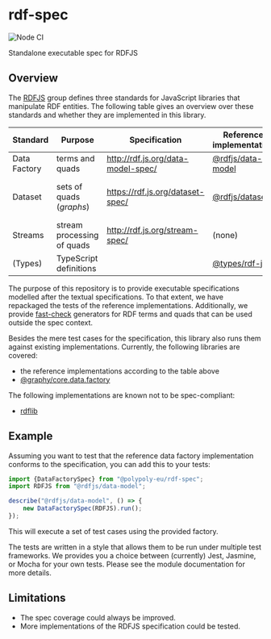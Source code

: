 # rdf-spec

![Node CI](https://github.com/polypoly-eu/rdf-spec/workflows/Node%20CI/badge.svg)

Standalone executable spec for RDFJS

## Overview

The [RDFJS](http://rdf.js.org/) group defines three standards for JavaScript libraries that manipulate RDF entities.
The following table gives an overview over these standards and whether they are implemented in this library.

| Standard        | Purpose            | Specification                          | Reference implementation       | Status     |
|-----------------|--------------------|----------------------------------------|--------------------------------|------------|
| Data Factory    | terms and quads    | http://rdf.js.org/data-model-spec/     | [@rdfjs/data-model](https://github.com/rdfjs-base/data-model) | Implemented |
| Dataset         | sets of quads (_graphs_) | https://rdf.js.org/dataset-spec/ | [@rdfjs/dataset](https://github.com/rdfjs-base/dataset)       | Partially implemented (only `DatasetCore`) |
| Streams         | stream processing of quads | http://rdf.js.org/stream-spec/ | (none)                         | Not implemented |
| (Types)         | TypeScript definitions | | [@types/rdf-js](https://www.npmjs.com/package/@types/rdf-js)      | Used |

The purpose of this repository is to provide executable specifications modelled after the textual specifications.
To that extent, we have repackaged the tests of the reference implementations.
Additionally, we provide [fast-check](https://github.com/dubzzz/fast-check/) generators for RDF terms and quads that can be used outside the spec context.

Besides the mere test cases for the specification, this library also runs them against existing implementations.
Currently, the following libraries are covered:

* the reference implementations according to the table above
* [@graphy/core.data.factory](https://graphy.link/core.data.factory)

The following implementations are known not to be spec-compliant:

* [rdflib](https://github.com/linkeddata/rdflib.js)

## Example

Assuming you want to test that the reference data factory implementation conforms to the specification, you can add this to your tests:

```typescript
import {DataFactorySpec} from "@polypoly-eu/rdf-spec";
import RDFJS from "@rdfjs/data-model";

describe("@rdfjs/data-model", () => {
    new DataFactorySpec(RDFJS).run();
});
```

This will execute a set of test cases using the provided factory.

The tests are written in a style that allows them to be run under multiple test frameworks.
We provides you a choice between (currently) Jest, Jasmine, or Mocha for your own tests.
Please see the module documentation for more details.

## Limitations

* The spec coverage could always be improved.
* More implementations of the RDFJS specification could be tested.
